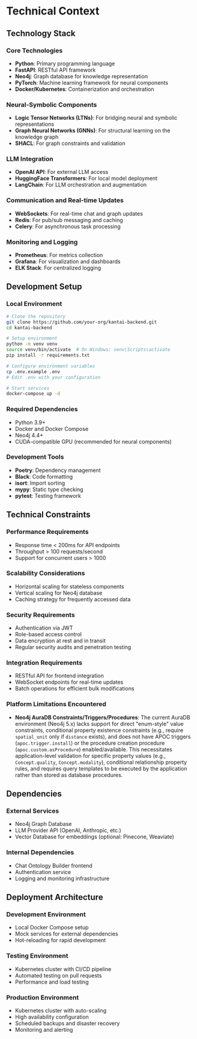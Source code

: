 # Technical Context

## Technology Stack

### Core Technologies
- **Python**: Primary programming language
- **FastAPI**: RESTful API framework
- **Neo4j**: Graph database for knowledge representation
- **PyTorch**: Machine learning framework for neural components
- **Docker/Kubernetes**: Containerization and orchestration

### Neural-Symbolic Components
- **Logic Tensor Networks (LTNs)**: For bridging neural and symbolic representations
- **Graph Neural Networks (GNNs)**: For structural learning on the knowledge graph
- **SHACL**: For graph constraints and validation

### LLM Integration
- **OpenAI API**: For external LLM access
- **HuggingFace Transformers**: For local model deployment
- **LangChain**: For LLM orchestration and augmentation

### Communication and Real-time Updates
- **WebSockets**: For real-time chat and graph updates
- **Redis**: For pub/sub messaging and caching
- **Celery**: For asynchronous task processing

### Monitoring and Logging
- **Prometheus**: For metrics collection
- **Grafana**: For visualization and dashboards
- **ELK Stack**: For centralized logging

## Development Setup

### Local Environment
```bash
# Clone the repository
git clone https://github.com/your-org/kantai-backend.git
cd kantai-backend

# Setup environment
python -m venv venv
source venv/bin/activate  # On Windows: venv\Scripts\activate
pip install -r requirements.txt

# Configure environment variables
cp .env.example .env
# Edit .env with your configuration

# Start services
docker-compose up -d
```

### Required Dependencies
- Python 3.9+
- Docker and Docker Compose
- Neo4j 4.4+
- CUDA-compatible GPU (recommended for neural components)

### Development Tools
- **Poetry**: Dependency management
- **Black**: Code formatting
- **isort**: Import sorting
- **mypy**: Static type checking
- **pytest**: Testing framework

## Technical Constraints

### Performance Requirements
- Response time < 200ms for API endpoints
- Throughput > 100 requests/second
- Support for concurrent users > 1000

### Scalability Considerations
- Horizontal scaling for stateless components
- Vertical scaling for Neo4j database
- Caching strategy for frequently accessed data

### Security Requirements
- Authentication via JWT
- Role-based access control
- Data encryption at rest and in transit
- Regular security audits and penetration testing

### Integration Requirements
- RESTful API for frontend integration
- WebSocket endpoints for real-time updates
- Batch operations for efficient bulk modifications

### Platform Limitations Encountered
- **Neo4j AuraDB Constraints/Triggers/Procedures**: The current AuraDB environment (Neo4j 5.x) lacks support for direct "enum-style" value constraints, conditional property existence constraints (e.g., require `spatial_unit` only if `distance` exists), and does not have APOC triggers (`apoc.trigger.install`) or the procedure creation procedure (`apoc.custom.asProcedure`) enabled/available. This necessitates application-level validation for specific property values (e.g., `Concept.quality`, `Concept.modality`), conditional relationship property rules, and requires query templates to be executed by the application rather than stored as database procedures.

## Dependencies

### External Services
- Neo4j Graph Database
- LLM Provider API (OpenAI, Anthropic, etc.)
- Vector Database for embeddings (optional: Pinecone, Weaviate)

### Internal Dependencies
- Chat Ontology Builder frontend
- Authentication service
- Logging and monitoring infrastructure

## Deployment Architecture

### Development Environment
- Local Docker Compose setup
- Mock services for external dependencies
- Hot-reloading for rapid development

### Testing Environment
- Kubernetes cluster with CI/CD pipeline
- Automated testing on pull requests
- Performance and load testing

### Production Environment
- Kubernetes cluster with auto-scaling
- High availability configuration
- Scheduled backups and disaster recovery
- Monitoring and alerting 